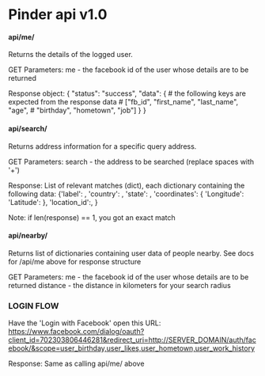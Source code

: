 

# Pinder api v1.0 #

#### api/me/ ###

Returns the details of the logged user.

GET Parameters:
    me - the facebook id of the user whose details are to be returned

Response object:
    {
        "status": "success",
        "data": {
            # the following keys are expected from the response data
            # ["fb_id", "first_name", "last_name", "age",
            #  "birthday", "hometown", "job"]
        }
    }

#### api/search/ ###

Returns address information for a specific query address.

GET Parameters:
    search - the address to be searched (replace spaces with '+')

Response: List of relevant matches (dict), each dictionary containing the following data:
        {'label': ,
         'country': ,
         'state': ,
         'coordinates': {
            'Longitude':
            'Latitude':
         },
         'location_id':,
         }

Note: if len(response) == 1, you got an exact match


#### api/nearby/ ###

Returns list of dictionaries containing user data of people nearby. See docs for /api/me above for response structure

GET Parameters:
    me - the facebook id of the user whose details are to be returned
    distance - the distance in kilometers for your search radius




### LOGIN FLOW ###

Have the 'Login with Facebook' open this URL:
https://www.facebook.com/dialog/oauth?client_id=702303806446281&redirect_uri=http://SERVER_DOMAIN/auth/facebook/&scope=user_birthday,user_likes,user_hometown,user_work_history

Response: Same as calling api/me/ above
